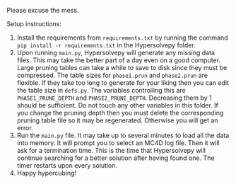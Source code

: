 Please excuse the mess.

Setup instructions:

1. Install the requirements from `requirements.txt` by running the command `pip install -r requirements.txt` in the Hypersolvepy folder.
2. Upon running `main.py`, Hypersolvepy will generate any missing data files. This may take the better part of a day even on a good computer. Large pruning tables can take a while to save to disk since they must be compressed. The table sizes for `phase1.prun` and `phase2.prun` are flexible. If they take too long to generate for your liking then you can edit the table size in `defs.py`. The variables controlling this are `PHASE1_PRUNE_DEPTH` and `PHASE2_PRUNE_DEPTH`. Decreasing them by 1 should be sufficient. Do not touch any other variables in this folder. If you change the pruning depth then you must delete the corresponding pruning table file so it may be regenerated. Otherwise you will get an error.
3. Run the `main.py` file. It may take up to several minutes to load all the data into memory. It will prompt you to select an MC4D log file. Then it will ask for a termination time. This is the time that Hypersolvepy will continue searching for a better solution after having found one. The timer restarts upon every solution.
4. Happy hypercubing!
